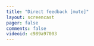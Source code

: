 ```yaml
---
title: "Direct feedback [mute]"
layout: screencast 
pager: false
comments: false
videoid: c989a97003
---
```

